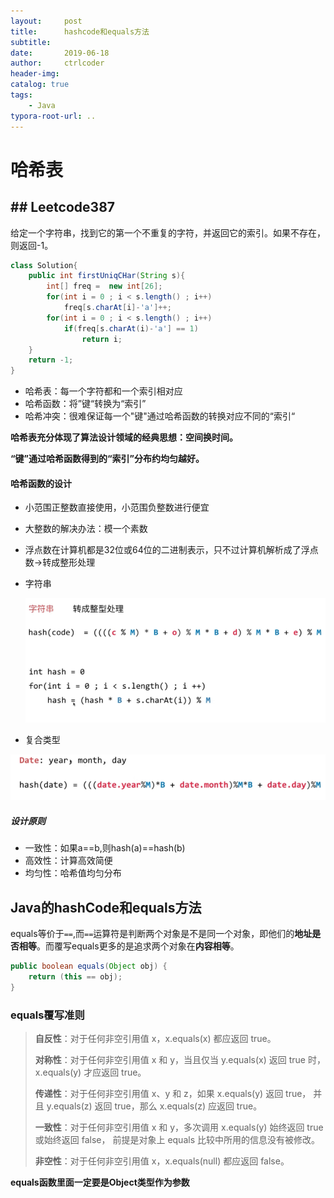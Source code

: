 ```yaml
---
layout:     post
title:      hashcode和equals方法
subtitle:   
date:       2019-06-18
author:     ctrlcoder
header-img: 
catalog: true
tags:
    - Java
typora-root-url: ..
---
```


# 哈希表

## ## Leetcode387

给定一个字符串，找到它的第一个不重复的字符，并返回它的索引。如果不存在，则返回-1。

``` java
class Solution{
    public int firstUniqCHar(String s){
        int[] freq =  new int[26];
        for(int i = 0 ; i < s.length() ; i++)
            freq[s.charAt[i]-'a']++;
        for(int i = 0 ; i < s.length() ; i++)
            if(freq[s.charAt(i)-'a'] == 1)
                return i;
    }
    return -1;
}
```

- 哈希表：每一个字符都和一个索引相对应
- 哈希函数：将”键“转换为“索引”
- 哈希冲突：很难保证每一个"键"通过哈希函数的转换对应不同的“索引“

**哈希表充分体现了算法设计领域的经典思想：空间换时间。**

**“键”通过哈希函数得到的“索引”分布约均匀越好。**

#### 哈希函数的设计

- 小范围正整数直接使用，小范围负整数进行便宜
- 大整数的解决办法：模一个素数

- 浮点数在计算机都是32位或64位的二进制表示，只不过计算机解析成了浮点数->转成整形处理

- 字符串

  ![1560852311626](/img/assets_2019/1560852311626.png)

- 复合类型

![1560852336764](/img/assets_2019/1560852336764.png)

##### 设计原则

- 一致性：如果a==b,则hash(a)==hash(b)
- 高效性：计算高效简便
- 均匀性：哈希值均匀分布

## Java的hashCode和equals方法

equals等价于`==`,而`==`运算符是判断两个对象是不是同一个对象，即他们的**地址是否相等**。而覆写equals更多的是追求两个对象在**内容相等**。

```java
public boolean equals(Object obj) {
    return (this == obj);
}
```

### equals覆写准则

> **自反性**：对于任何非空引用值 x，x.equals(x) 都应返回 true。
>
> **对称性**：对于任何非空引用值 x 和 y，当且仅当 y.equals(x) 返回 true 时，x.equals(y) 才应返回 true。
>
> **传递性**：对于任何非空引用值 x、y 和 z，如果 x.equals(y) 返回 true， 并且 y.equals(z) 返回 true，那么 x.equals(z) 应返回 true。
>
> **一致性**：对于任何非空引用值 x 和 y，多次调用 x.equals(y) 始终返回 true 或始终返回 false， 前提是对象上 equals 比较中所用的信息没有被修改。
>
> **非空性**：对于任何非空引用值 x，x.equals(null) 都应返回 false。

**equals函数里面一定要是Object类型作为参数**

